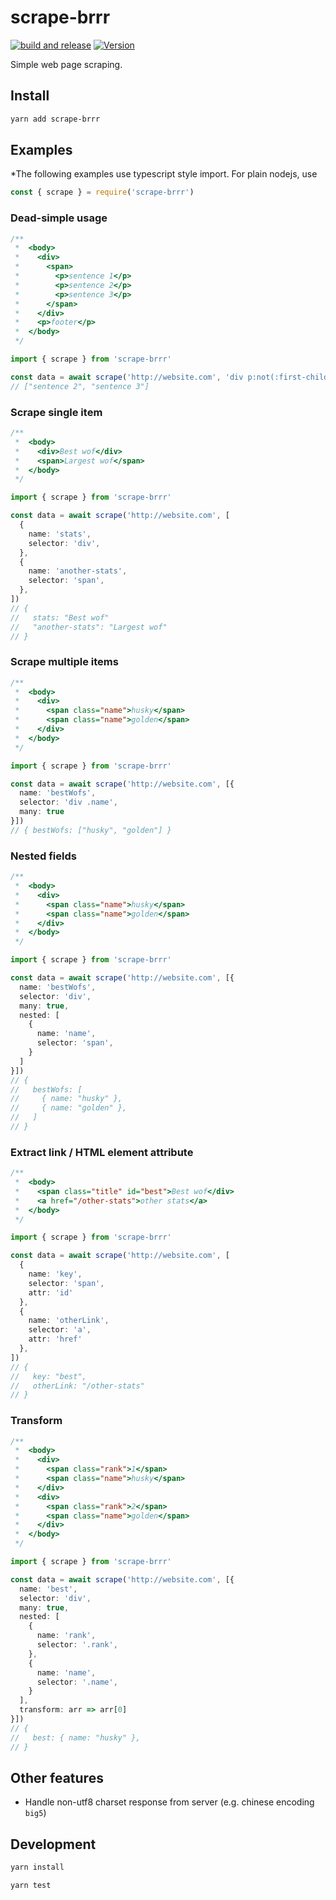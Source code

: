 # scrape-brrr

[![build and release](https://github.com/chauchakching/scrape-brrr/actions/workflows/publish.yml/badge.svg)](https://github.com/chauchakching/scrape-brrr/actions/workflows/publish.yml) [![Version](https://img.shields.io/npm/v/scrape-brrr.svg)](https://www.npmjs.com/package/scrape-brrr) 


Simple web page scraping.

## Install

```bash
yarn add scrape-brrr
```

## Examples

*The following examples use typescript style import. For plain nodejs, use

```js
const { scrape } = require('scrape-brrr')
```

### Dead-simple usage

```ts
/**
 *  <body>
 *    <div>
 *      <span>
 *        <p>sentence 1</p>
 *        <p>sentence 2</p>
 *        <p>sentence 3</p>
 *      </span>
 *    </div>
 *    <p>footer</p>
 *  </body> 
 */

import { scrape } from 'scrape-brrr'

const data = await scrape('http://website.com', 'div p:not(:first-child)')
// ["sentence 2", "sentence 3"]
```



### Scrape single item

```ts
/**
 *  <body>
 *    <div>Best wof</div>
 *    <span>Largest wof</span>
 *  </body> 
 */

import { scrape } from 'scrape-brrr'

const data = await scrape('http://website.com', [
  {
    name: 'stats',
    selector: 'div',
  },
  {
    name: 'another-stats',
    selector: 'span',
  },
])
// { 
//   stats: "Best wof"
//   "another-stats": "Largest wof"
// }
```

### Scrape multiple items

```ts
/**
 *  <body>
 *    <div>
 *      <span class="name">husky</span>
 *      <span class="name">golden</span>
 *    </div>
 *  </body> 
 */

import { scrape } from 'scrape-brrr'

const data = await scrape('http://website.com', [{
  name: 'bestWofs',
  selector: 'div .name',
  many: true
}])
// { bestWofs: ["husky", "golden"] }
```

### Nested fields

```ts
/**
 *  <body>
 *    <div>
 *      <span class="name">husky</span>
 *      <span class="name">golden</span>
 *    </div>
 *  </body> 
 */

import { scrape } from 'scrape-brrr'

const data = await scrape('http://website.com', [{
  name: 'bestWofs',
  selector: 'div',
  many: true,
  nested: [
    {
      name: 'name',
      selector: 'span',
    }
  ]
}])
// { 
//   bestWofs: [
//     { name: "husky" }, 
//     { name: "golden" },
//   ]
// }
```

### Extract link / HTML element attribute

```ts
/**
 *  <body>
 *    <span class="title" id="best">Best wof</div>
 *    <a href="/other-stats">other stats</a>
 *  </body> 
 */

import { scrape } from 'scrape-brrr'

const data = await scrape('http://website.com', [
  {
    name: 'key',
    selector: 'span',
    attr: 'id'
  },
  {
    name: 'otherLink',
    selector: 'a',
    attr: 'href'
  },
])
// { 
//   key: "best",
//   otherLink: "/other-stats"
// }
```

### Transform

```ts
/**
 *  <body>
 *    <div>
 *      <span class="rank">1</span>
 *      <span class="name">husky</span>
 *    </div>
 *    <div>
 *      <span class="rank">2</span>
 *      <span class="name">golden</span>
 *    </div>
 *  </body> 
 */

import { scrape } from 'scrape-brrr'

const data = await scrape('http://website.com', [{
  name: 'best',
  selector: 'div',
  many: true,
  nested: [
    {
      name: 'rank',
      selector: '.rank',
    },
    {
      name: 'name',
      selector: '.name',
    }
  ],
  transform: arr => arr[0]
}])
// { 
//   best: { name: "husky" },
// }
```



## Other features

- Handle non-utf8 charset response from server (e.g. chinese encoding `big5`)

## Development

```bash
yarn install

yarn test
```